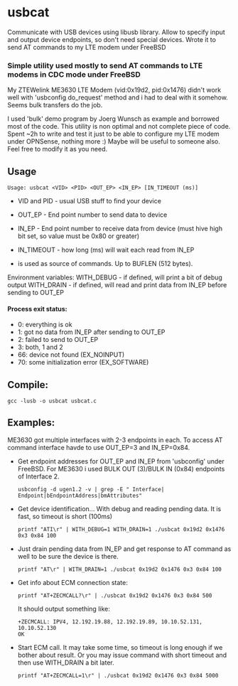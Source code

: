 # usbcat
Communicate with USB devices using libusb library. Allow to specify input and output device endpoints, so don't need special devices. Wrote it to send AT commands to my LTE modem under FreeBSD

### Simple utility used mostly to send AT commands to LTE modems in CDC mode under FreeBSD

My ZTEWelink ME3630 LTE Modem (vid:0x19d2, pid:0x1476) didn't work well with 'usbconfig do_request' method
and i had to deal with it somehow. Seems bulk transfers do the job.

I used 'bulk' demo program by Joerg Wunsch as example and borrowed most of the code.
This utility is non optimal and not complete piece of code. Spent ~2h to write and test it just to be able
to configure my LTE modem under OPNSense, nothing more :) Maybe will be useful to someone also. Feel free to
modify it as you need.

## Usage

```Usage: usbcat <VID> <PID> <OUT_EP> <IN_EP> [IN_TIMEOUT (ms)]```

* VID and PID - usual USB stuff to find your device
* OUT_EP - End point number to send data to device
* IN_EP - End point number to receive data from device (must hive high bit set, so value must be 0x80 or greater)
* IN_TIMEOUT - how long (ms) will wait each read from IN_EP

* <stdin> is used as source of commands. Up to BUFLEN (512 bytes).

Environment variables:
 WITH_DEBUG - if defined, will print a bit of debug output
 WITH_DRAIN - if defined, will read and print data from IN_EP before sending to OUT_EP

#### Process exit status:
 - 0: everything is ok
 - 1: got no data from IN_EP after sending to OUT_EP
 - 2: failed to send to OUT_EP
 - 3: both, 1 and 2
 - 66: device not found (EX_NOINPUT)
 - 70: some initialization error (EX_SOFTWARE)

## Compile:

 ```gcc -lusb -o usbcat usbcat.c```

## Examples:

ME3630 got multiple interfaces with 2-3 endpoints in each. To access AT command interface havde to use OUT_EP=3 and IN_EP=0x84.

* Get endpoint addresses for OUT_EP and IN_EP from 'usbconfig' under FreeBSD. For ME3630 i used BULK OUT (3)/BULK IN (0x84) endpoints of Interface 2.

  ```usbconfig -d ugen1.2 -v | grep -E " Interface| Endpoint|bEndpointAddress|bmAttributes"```

* Get device identification... With debug and reading pending data. It is fast, so timeout is short (100ms)

  ```printf "ATI\r" | WITH_DEBUG=1 WITH_DRAIN=1 ./usbcat 0x19d2 0x1476 0x3 0x84 100```

* Just drain pending data from IN_EP and get response to AT command as well to be sure the device is there.

  ```printf "AT\r" | WITH_DRAIN=1 ./usbcat 0x19d2 0x1476 0x3 0x84 100```

* Get info about ECM connection state:

  ```printf "AT+ZECMCALL?\r" | ./usbcat 0x19d2 0x1476 0x3 0x84 500```

  It should output something like:

  ```
  +ZECMCALL: IPV4, 12.192.19.88, 12.192.19.89, 10.10.52.131, 10.10.52.130
  OK
  ```

* Start ECM call. It may take some time, so timeout is long enough if we bother about result. Or you may issue command with short timeout and then use WITH_DRAIN a bit later.

  ```printf "AT+ZECMCALL=1\r" | ./usbcat 0x19d2 0x1476 0x3 0x84 5000```
